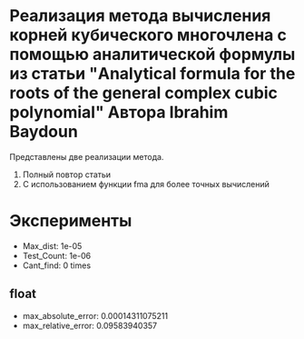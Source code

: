 # Реализация метода вычисления корней кубического многочлена с помощью аналитической формулы из статьи "Analytical formula for the roots of the general complex cubic polynomial" Автора Ibrahim Baydoun 

Представлены две реализации метода.

1. Полный повтор статьи
2. С использованием функции fma для более точных вычислений

# Эксперименты

- Max_dist: 1e-05 
- Test_Count: 1e-06 
- Cant_find: 0 times

## float

- max_absolute_error: 0.00014311075211
- max_relative_error: 0.09583940357
